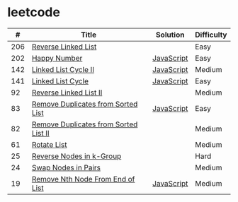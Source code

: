 # leetcode

| #  | Title | Solution | Difficulty |
| --- | ---- | -------- | ---------- |
| 206 | [Reverse Linked List](https://leetcode.cn/problems/reverse-linked-list) |  | Easy |
| 202 | [Happy Number](https://leetcode.com/problems/happy-number) | [JavaScript](algorithms/javascript/happyNumber/happyNumber.js) | Easy |
| 142 | [Linked List Cycle II](https://leetcode.com/problems/linked-list-cycle-ii) | [JavaScript](algorithms/javascript/linkedListCycle/linkedListCycle.II.js) | Medium |
| 141 | [Linked List Cycle](https://leetcode.com/problems/linked-list-cycle) | [JavaScript](algorithms/javascript/linkedListCycle/linkedListCycle.js) | Easy |
| 92 | [Reverse Linked List II](https://leetcode.cn/problems/reverse-linked-list-ii) |  | Medium |
| 83 | [Remove Duplicates from Sorted List](https://leetcode.cn/problems/remove-duplicates-from-sorted-list) | [JavaScript](algorithms/javascript/removeDuplicatesFromSortedList/removeDuplicatesFromSortedList.js) | Easy |
| 82 | [Remove Duplicates from Sorted List II](https://leetcode.cn/problems/remove-duplicates-from-sorted-list-ii) |  | Medium |
| 61 | [Rotate List](https://leetcode.cn/problems/rotate-list) |  | Medium |
| 25 | [Reverse Nodes in k-Group](https://leetcode.cn/problems/reverse-nodes-in-k-group) |  | Hard |
| 24 | [Swap Nodes in Pairs](https://leetcode.cn/problems/swap-nodes-in-pairs) |  | Medium |
| 19 | [Remove Nth Node From End of List](https://leetcode.cn/problems/remove-nth-node-from-end-of-list) | [JavaScript](algorithms/javascript/removeNthNodeFromEndOfList/removeNthNodeFromEndOfList.js) | Medium |


